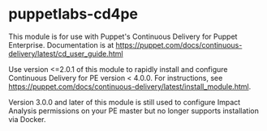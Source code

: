 # puppetlabs-cd4pe

This module is for use with Puppet's Continuous Delivery for Puppet Enterprise.
Documentation is at https://puppet.com/docs/continuous-delivery/latest/cd_user_guide.html

Use version <=2.0.1 of this module to rapidly install and configure Continuous Delivery for PE version < 4.0.0.
For instructions, see https://puppet.com/docs/continuous-delivery/latest/install_module.html.

Version 3.0.0 and later of this module is still used to configure Impact Analysis permissions on your PE master but no longer supports installation via Docker.
